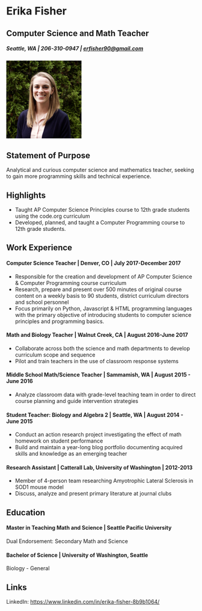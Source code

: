 # Erika Fisher
## Computer Science and Math Teacher
##### Seattle, WA | 206-310-0947 | erfisher90@gmail.com

<img src="https://github.com/erikafisher/professional/blob/master/IMG_4495%20(1).jpg" width="200">

## Statement of Purpose
Analytical and curious computer science and mathematics teacher, seeking to gain more programming skills and technical experience. 

## Highlights
* Taught AP Computer Science Principles course to 12th grade students using the code.org curriculum
* Developed, planned, and taught a Computer Programming course to 12th grade students.

## Work Experience
#### Computer Science Teacher | Denver, CO | July 2017-December 2017
* Responsible for the creation and development of AP Computer Science & Computer Programming course curriculum
*	Research, prepare and present over 500 minutes of original course content on a weekly basis to 90 students, district curriculum directors and school personnel
*	Focus primarily on Python, Javascript & HTML programming languages with the primary objective of introducing students to computer science principles and programming basics.


#### Math and Biology Teacher | Walnut Creek, CA | August 2016-June 2017
*	Collaborate across both the science and math departments to develop curriculum scope and sequence 
*	Pilot and train teachers in the use of classroom response systems


#### Middle School Math/Science Teacher | Sammamish, WA | August 2015 - June 2016
*	Analyze classroom data with grade-level teaching team in order to direct course planning and guide intervention strategies


#### Student Teacher: Biology and Algebra 2 | Seattle, WA | August 2014 - June 2015
*	Conduct an action research project investigating the effect of math homework on student performance
*	Build and maintain a year-long blog portfolio documenting acquired skills and knowledge as an emerging teacher


#### Research Assistant | Catterall Lab, University of Washington | 2012-2013
*	Member of 4-person team researching Amyotrophic Lateral Sclerosis in SOD1 mouse model
*	Discuss, analyze and present primary literature at journal clubs


## Education
#### Master in Teaching Math and Science | Seattle Pacific University
Dual Endorsement: Secondary Math and Science

#### Bachelor of Science | University of Washington, Seattle
Biology - General

## Links
LinkedIn:
https://www.linkedin.com/in/erika-fisher-8b9b1064/
